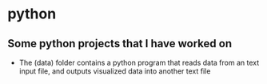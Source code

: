# python
## Some python projects that I have worked on
- The (data) folder contains a python program that reads data from an text input file, and outputs visualized data into another text file 
